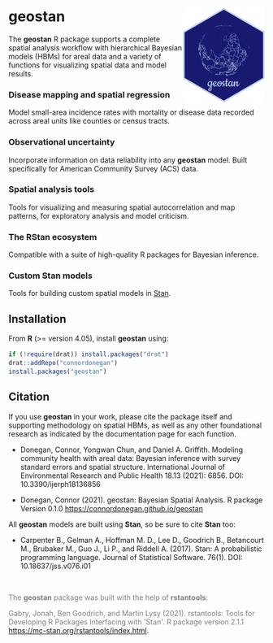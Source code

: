 # geostan <img src="man/figures/logo.png" align="right" width="160" />

The **geostan** R package supports a complete spatial analysis
workflow with hierarchical Bayesian models (HBMs) for areal
data and a variety of functions for visualizing spatial data and model results.

### Disease mapping and spatial regression

Model small-area incidence rates with mortality or disease data recorded across areal units like counties or census tracts.

### Observational uncertainty 

Incorporate information on data reliability into any **geostan** model. Built specifically for American Community Survey (ACS) data.

### Spatial analysis tools

Tools for visualizing and measuring spatial autocorrelation and map patterns, for exploratory analysis and model criticism.

### The RStan ecosystem

Compatible with a suite of high-quality R packages for Bayesian inference.

### Custom Stan models

Tools for building custom spatial models in [Stan](https://mc-stan.org/).

## Installation

From **R** (>= version 4.05), install **geostan** using:

``` r
if (!require(drat)) install.packages("drat")
drat::addRepo("connordonegan")
install.packages("geostan")
```

## Citation

If you use **geostan** in your work, please cite the package itself and supporting methodology on spatial HBMs, as well as any other foundational research as indicated by the documentation page for each function.

 * Donegan, Connor, Yongwan Chun, and Daniel A. Griffith. Modeling community health with areal data: Bayesian inference with survey standard errors and spatial structure. International Journal of Environmental Research and Public Health 18.13 (2021): 6856. DOI: 10.3390/ijerph18136856
 
 * Donegan, Connor (2021). geostan: Bayesian Spatial Analysis. R package Version 0.1.0 https://connordonegan.github.io/geostan

All **geostan** models are built using **Stan**, so be sure to cite **Stan** too:

 * Carpenter B., Gelman A., Hoffman M. D., Lee D., Goodrich B., Betancourt M., Brubaker M., Guo J., Li P., and Riddell A. (2017). Stan: A probabilistic programming language. Journal of Statistical Software. 76(1). DOI: 10.18637/jss.v076.i01

<br />

<span style="color:gray">The **geostan** package was built with the help of **rstantools**:</span>

<span style="color:gray">  Gabry, Jonah, Ben Goodrich, and Martin Lysy (2021). rstantools: Tools for Developing R Packages Interfacing with 'Stan'. R package version 2.1.1 https://mc-stan.org/rstantools/index.html</span>.
